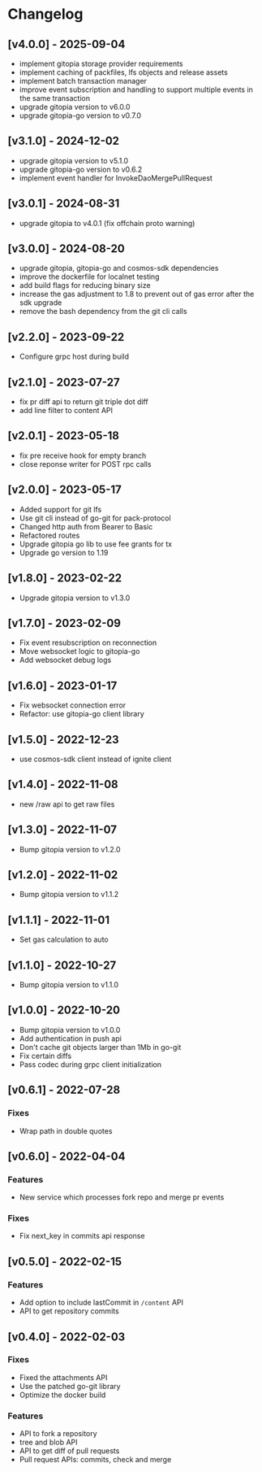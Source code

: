 # Changelog

## [v4.0.0] - 2025-09-04

- implement gitopia storage provider requirements
- implement caching of packfiles, lfs objects and release assets
- implement batch transaction manager
- improve event subscription and handling to support multiple events in the same transaction
- upgrade gitopia version to v6.0.0
- upgrade gitopia-go version to v0.7.0

## [v3.1.0] - 2024-12-02

- upgrade gitopia version to v5.1.0
- upgrade gitopia-go version to v0.6.2
- implement event handler for InvokeDaoMergePullRequest

## [v3.0.1] - 2024-08-31

- upgrade gitopia to v4.0.1 (fix offchain proto warning)

## [v3.0.0] - 2024-08-20
- upgrade gitopia, gitopia-go and cosmos-sdk dependencies
- improve the dockerfile for localnet testing
- add build flags for reducing binary size
- increase the gas adjustment to 1.8 to prevent out of gas error after the sdk upgrade
- remove the bash dependency from the git cli calls

## [v2.2.0] - 2023-09-22
- Configure grpc host during build

## [v2.1.0] - 2023-07-27

- fix pr diff api to return git triple dot diff
- add line filter to content API

## [v2.0.1] - 2023-05-18

- fix pre receive hook for empty branch
- close reponse writer for POST rpc calls

## [v2.0.0] - 2023-05-17

- Added support for git lfs
- Use git cli instead of go-git for pack-protocol
- Changed http auth from Bearer to Basic
- Refactored routes
- Upgrade gitopia go lib to use fee grants for tx
- Upgrade go version to 1.19

## [v1.8.0] - 2023-02-22

- Upgrade gitopia version to v1.3.0

## [v1.7.0] - 2023-02-09

- Fix event resubscription on reconnection
- Move websocket logic to gitopia-go
- Add websocket debug logs

## [v1.6.0] - 2023-01-17

- Fix websocket connection error
- Refactor: use gitopia-go client library

## [v1.5.0] - 2022-12-23

- use cosmos-sdk client instead of ignite client

## [v1.4.0] - 2022-11-08

- new /raw api to get raw files

## [v1.3.0] - 2022-11-07

- Bump gitopia version to v1.2.0

## [v1.2.0] - 2022-11-02

- Bump gitopia version to v1.1.2

## [v1.1.1] - 2022-11-01

- Set gas calculation to auto

## [v1.1.0] - 2022-10-27

- Bump gitopia version to v1.1.0

## [v1.0.0] - 2022-10-20

- Bump gitopia version to v1.0.0
- Add authentication in push api
- Don't cache git objects larger than 1Mb in go-git
- Fix certain diffs
- Pass codec during grpc client initialization

## [v0.6.1] - 2022-07-28

### Fixes

- Wrap path in double quotes

## [v0.6.0] - 2022-04-04

### Features

- New service which processes fork repo and merge pr events

### Fixes

- Fix next_key in commits api response

## [v0.5.0] - 2022-02-15

### Features

- Add option to include lastCommit in `/content` API
- API to get repository commits

## [v0.4.0] - 2022-02-03

### Fixes

- Fixed the attachments API
- Use the patched go-git library
- Optimize the docker build

### Features

- API to fork a repository
- tree and blob API
- API to get diff of pull requests
- Pull request APIs: commits, check and merge
